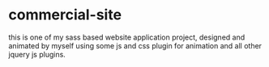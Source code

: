 # commercial-site
this is one of my sass based website application project, designed and animated by myself using some js and css plugin for animation and all other jquery js plugins.

